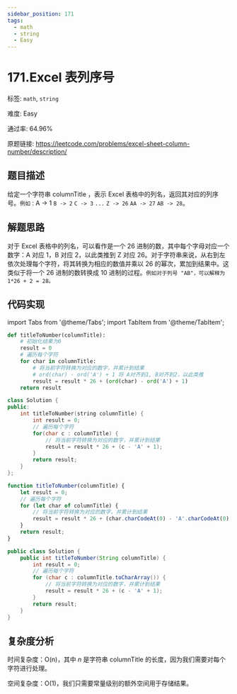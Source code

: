 ```yaml
---
sidebar_position: 171
tags:
  - math
  - string
  - Easy
---
```


# 171.Excel 表列序号

标签: `math`, `string`

难度: Easy

通过率: 64.96%

原题链接: https://leetcode.com/problems/excel-sheet-column-number/description/

## 题目描述
给定一个字符串 columnTitle ，表示 Excel 表格中的列名，返回其对应的列序号。`例如：`A -> 1  `B -> 2`  `C -> 3`  `...`  `Z -> 26`  `AA -> 27`  `AB -> 28`。

## 解题思路
对于 Excel 表格中的列名，可以看作是一个 26 进制的数，其中每个字母对应一个数字：A 对应 1，B 对应 2，以此类推到 Z 对应 26。对于字符串来说，从右到左依次处理每个字符，将其转换为相应的数值并乘以 26 的幂次，累加到结果中。这类似于将一个 26 进制的数转换成 10 进制的过程。`例如对于列号 "AB"，可以解释为 1*26 + 2 = 28。`

## 代码实现
import Tabs from '@theme/Tabs';
import TabItem from '@theme/TabItem';

<Tabs>
<TabItem value="python" label="Python">

```python
def titleToNumber(columnTitle):
    # 初始化结果为0
    result = 0
    # 遍历每个字符
    for char in columnTitle:
        # 将当前字符转换为对应的数字，并累计到结果
        # ord(char) - ord('A') + 1 将 A对齐到1, B对齐到2，以此类推
        result = result * 26 + (ord(char) - ord('A') + 1)
    return result

```

</TabItem>
<TabItem value="cpp" label="C++">

```cpp
class Solution {
public:
    int titleToNumber(string columnTitle) {
        int result = 0;
        // 遍历每个字符
        for(char c : columnTitle) {
            // 将当前字符转换为对应的数字，并累计到结果
            result = result * 26 + (c - 'A' + 1);
        }
        return result;
    }
};

```

</TabItem>
<TabItem value="javascript" label="JavaScript">

```javascript
function titleToNumber(columnTitle) {
    let result = 0;
    // 遍历每个字符
    for (let char of columnTitle) {
        // 将当前字符转换为对应的数字，并累计到结果
        result = result * 26 + (char.charCodeAt(0) - 'A'.charCodeAt(0) + 1);
    }
    return result;
}
```

</TabItem>
<TabItem value="java" label="Java">

```java
public class Solution {
    public int titleToNumber(String columnTitle) {
        int result = 0;
        // 遍历每个字符
        for (char c : columnTitle.toCharArray()) {
            // 将当前字符转换为对应的数字，并累计到结果
            result = result * 26 + (c - 'A' + 1);
        }
        return result;
    }
}
```

</TabItem>
</Tabs>

## 复杂度分析
时间复杂度：O(n)，其中 $n$ 是字符串 columnTitle 的长度，因为我们需要对每个字符进行处理。  
  
空间复杂度：O(1)，我们只需要常量级别的额外空间用于存储结果。
